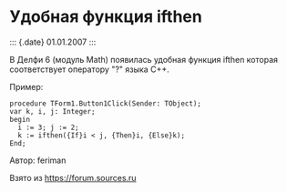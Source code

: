 Удобная функция ifthen
======================

::: {.date}
01.01.2007
:::

В Делфи 6 (модуль Math) появилась удобная функция ifthen которая
соответствует оператору \"?\" языка С++.

Пример:

    procedure TForm1.Button1Click(Sender: TObject);
    var k, i, j: Integer;
    begin
      i := 3; j := 2;
      k := ifthen({If}i < j, {Then}i, {Else}k);
    End;

Автор: feriman

Взято из <https://forum.sources.ru>
